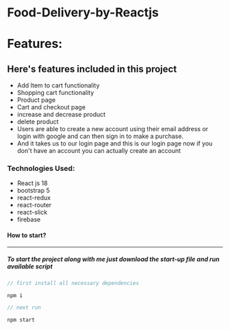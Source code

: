 # Food-Delivery-by-Reactjs

# Features:

## Here's features included in this project

- Add Item to cart functionality
- Shopping cart functionality
- Product page
- Cart and checkout page
- increase and decrease product
- delete product
- Users are able to create a new account using their email address or  login with google and can then sign in to make a purchase.
- And it takes us to our login page and this is our login page now if you don't have an account you can actually create an account 

### Technologies Used:
- React js 18
- bootstrap 5
- react-redux
- react-router
- react-slick
- firebase


#### How to start?

---

##### To start the project along with me just download the start-up file and run available script

```javascript
// first install all necessary dependencies

npm i

// next run

npm start

